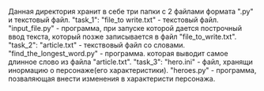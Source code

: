 Данная директория хранит в себе три папки с 2 файлами формата ".py" и текстовый файл.
"task_1":
    "file_to write.txt" - текстовый файл.
    "input_file.py" - программа, при запуске которой дается построчный ввод текста,
                      который позже записывается в файл "file_to_write.txt".
"task_2":
    "article.txt" - текствовый файл со словами.
    "find_the_longest_word.py" - программа. которая выводит самое длинное слово из 
                                 файла "article.txt".
"task_3":
    "hero.ini" - файл, хранящи инормацию о персонаже(его характеристики).
    "heroes.py" - программа, позваляющая внести изменения в характеристи персонажа.
